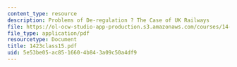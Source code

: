 ```yaml
---
content_type: resource
description: Problems of De-regulation ? The Case of UK Railways
file: https://ol-ocw-studio-app-production.s3.amazonaws.com/courses/14-23-government-regulation-of-industry-spring-2003/5e53be05ac8516604b843a09c50a4df9_1423class15.pdf
file_type: application/pdf
resourcetype: Document
title: 1423class15.pdf
uid: 5e53be05-ac85-1660-4b84-3a09c50a4df9
---
```

